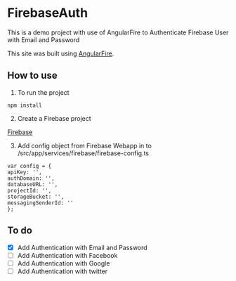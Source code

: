 # FirebaseAuth
This is a demo project with use of AngularFire to Authenticate Firebase User with Email and Password

This site was built using [AngularFire](https://github.com/angular/angularfire).

## How to use

1. To run the project
  
  ```
  npm install
  ```
  
2. Create a Firebase project 
  
  [Firebase](https://console.firebase.google.com/)
  
3. Add config object from Firebase Webapp in to /src/app/services/firebase/firebase-config.ts
  
  ```
  var config = {
  apiKey: '',
  authDomain: '',
  databaseURL: '',
  projectId: '',
  storageBucket: '',
  messagingSenderId: ''
};
``` 

## To do

- [x] Add Authentication with Email and Password
- [ ] Add Authentication with Facebook
- [ ] Add Authentication with Google
- [ ] Add Authentication with twitter
